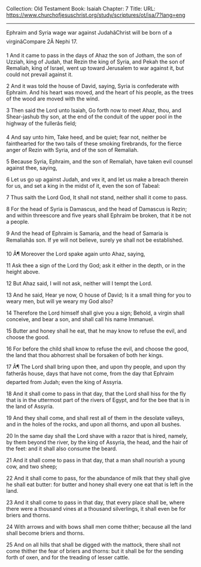 Collection: Old Testament
Book: Isaiah
Chapter: 7
Title: 
URL: https://www.churchofjesuschrist.org/study/scriptures/ot/isa/7?lang=eng

---

Ephraim and Syria wage war against JudahâChrist will be born of a virginâCompare 2Â Nephi 17.

1 And it came to pass in the days of Ahaz the son of Jotham, the son of Uzziah, king of Judah, that Rezin the king of Syria, and Pekah the son of Remaliah, king of Israel, went up toward Jerusalem to war against it, but could not prevail against it.

2 And it was told the house of David, saying, Syria is confederate with Ephraim. And his heart was moved, and the heart of his people, as the trees of the wood are moved with the wind.

3 Then said the Lord unto Isaiah, Go forth now to meet Ahaz, thou, and Shear-jashub thy son, at the end of the conduit of the upper pool in the highway of the fullerâs field;

4 And say unto him, Take heed, and be quiet; fear not, neither be fainthearted for the two tails of these smoking firebrands, for the fierce anger of Rezin with Syria, and of the son of Remaliah.

5 Because Syria, Ephraim, and the son of Remaliah, have taken evil counsel against thee, saying,

6 Let us go up against Judah, and vex it, and let us make a breach therein for us, and set a king in the midst of it, even the son of Tabeal:

7 Thus saith the Lord God, It shall not stand, neither shall it come to pass.

8 For the head of Syria is Damascus, and the head of Damascus is Rezin; and within threescore and five years shall Ephraim be broken, that it be not a people.

9 And the head of Ephraim is Samaria, and the head of Samaria is Remaliahâs son. If ye will not believe, surely ye shall not be established.

10 Â¶ Moreover the Lord spake again unto Ahaz, saying,

11 Ask thee a sign of the Lord thy God; ask it either in the depth, or in the height above.

12 But Ahaz said, I will not ask, neither will I tempt the Lord.

13 And he said, Hear ye now, O house of David; Is it a small thing for you to weary men, but will ye weary my God also?

14 Therefore the Lord himself shall give you a sign; Behold, a virgin shall conceive, and bear a son, and shall call his name Immanuel.

15 Butter and honey shall he eat, that he may know to refuse the evil, and choose the good.

16 For before the child shall know to refuse the evil, and choose the good, the land that thou abhorrest shall be forsaken of both her kings.

17 Â¶ The Lord shall bring upon thee, and upon thy people, and upon thy fatherâs house, days that have not come, from the day that Ephraim departed from Judah; even the king of Assyria.

18 And it shall come to pass in that day, that the Lord shall hiss for the fly that is in the uttermost part of the rivers of Egypt, and for the bee that is in the land of Assyria.

19 And they shall come, and shall rest all of them in the desolate valleys, and in the holes of the rocks, and upon all thorns, and upon all bushes.

20 In the same day shall the Lord shave with a razor that is hired, namely, by them beyond the river, by the king of Assyria, the head, and the hair of the feet: and it shall also consume the beard.

21 And it shall come to pass in that day, that a man shall nourish a young cow, and two sheep;

22 And it shall come to pass, for the abundance of milk that they shall give he shall eat butter: for butter and honey shall every one eat that is left in the land.

23 And it shall come to pass in that day, that every place shall be, where there were a thousand vines at a thousand silverlings, it shall even be for briers and thorns.

24 With arrows and with bows shall men come thither; because all the land shall become briers and thorns.

25 And on all hills that shall be digged with the mattock, there shall not come thither the fear of briers and thorns: but it shall be for the sending forth of oxen, and for the treading of lesser cattle.
